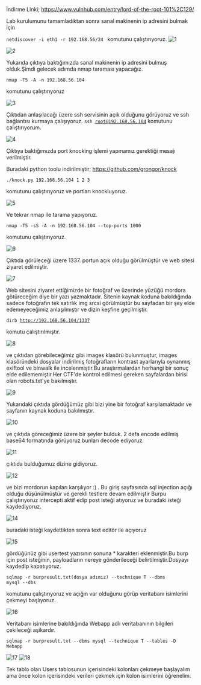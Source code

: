 

İndirme Linki; https://www.vulnhub.com/entry/lord-of-the-root-101%2C129/

Lab kurulumunu tamamladıktan sonra sanal makinenin ip adresini bulmak için

<code>netdiscover -i eth1 -r 192.168.56/24 </code>  komutunu çalıştırıyoruz.
![1](https://user-images.githubusercontent.com/32979760/115157062-e6548b80-a08f-11eb-845a-7d17f1ce0738.PNG)

![2](https://user-images.githubusercontent.com/32979760/115157080-f66c6b00-a08f-11eb-9f61-bde36fe19ada.PNG)

Yukarıda çıktıya baktığımızda sanal makinenin ip adresini bulmuş olduk.Şimdi gelecek adımda nmap taraması yapacağız.

<code>nmap -T5 -A -n 192.168.56.104 </code> 

komutunu çalıştırıyoruz

![3](https://user-images.githubusercontent.com/32979760/115157157-5cf18900-a090-11eb-900d-553683414dcc.PNG)

Çıktıdan anlaşılacağı üzere ssh servisinin açık olduğunu görüyoruz ve ssh bağlantısı kurmaya çalışıyoruz.
<code>ssh root@192.168.56.104</code>
komutunu çalıştırıyorum.

![4](https://user-images.githubusercontent.com/32979760/115157220-b8bc1200-a090-11eb-83e9-e240c7105d88.PNG)

Çıktıya baktığımızda port knocking işlemi yapmamız gerektiği mesajı verilmiştir.

Buradaki python toolu indirilmiştir; https://github.com/grongor/knock

<code>./knock.py 192.168.56.104 1 2 3 </code>

komutunu çalıştırıyoruz ve portları knockluyoruz.

![5](https://user-images.githubusercontent.com/32979760/115157381-9a0a4b00-a091-11eb-89eb-efa0e17613c0.PNG)

Ve tekrar nmap ile tarama yapıyoruz.

<code>nmap -T5 -sS -A -n 192.168.56.104 --top-ports 1000 </code>

komutunu çalıştırıyoruz.

![6](https://user-images.githubusercontent.com/32979760/115157471-10a74880-a092-11eb-8c46-fcd3378537c4.PNG)

Çıktıda görüleceği üzere 1337. portun açık olduğu görülmüştür ve web sitesi ziyaret edilmiştir.

![7](https://user-images.githubusercontent.com/32979760/115157551-99be7f80-a092-11eb-86cd-4f44efa4fbd6.PNG)

Web sitesini ziyaret ettiğimizde bir fotoğraf ve üzerinde yüzüğü mordora götüreceğim diye bir yazı yazmaktadır.
Sitenin kaynak koduna bakıldığında sadece fotoğrafın tek satırlık img srcsi görülmüştür bu sayfadan bir şey elde edemeyeceğimiz anlaşılmıştır ve dizin keşfine geçilmiştir.

<code>dirb http://192.168.56.104/1337 </code>

komutu çalıştırılmıştır.

![8](https://user-images.githubusercontent.com/32979760/115157993-ad6ae580-a094-11eb-9b54-0d622a0bab96.PNG)

ve çıktıdan görebileceğimiz gibi images klasörü bulunmuştur, images klasöründeki dosyalar indirilmiş fotoğrafların kontrast ayarlarıyla oynanmış exiftool ve binwalk ile incelenmiştir.Bu araştırmalardan herhangi bir sonuç elde edilememiştir.Her CTF'de kontrol edilmesi gereken sayfalardan birisi olan robots.txt'ye bakılmıştır.

![9](https://user-images.githubusercontent.com/32979760/115158146-7c3ee500-a095-11eb-9b45-17909bbb7b61.PNG)

Yukarıdaki çıktıda gördüğümüz gibi bizi yine bir fotoğraf karşılamaktadır ve sayfanın kaynak koduna bakılmıştır.

![10](https://user-images.githubusercontent.com/32979760/115158221-c7f18e80-a095-11eb-9922-1bc2baa26ef7.PNG)

ve çıktıda göreceğimiz üzere bir şeyler bulduk. 2 defa encode edilmiş base64 formatında görüyoruz bunları decode ediyoruz.

![11](https://user-images.githubusercontent.com/32979760/115158353-6978e000-a096-11eb-8116-c0e53f3953b3.PNG)

çıktıda bulduğumuz dizine gidiyoruz.

![12](https://user-images.githubusercontent.com/32979760/115158402-a04ef600-a096-11eb-9bcc-63fa18bd0910.PNG)

ve bizi mordorun kapıları karşılıyor :) .
Bu giriş sayfasında sql injection açığı olduğu düşünülmüştür ve gerekli testlere devam edilmiştir
Burpu çalıştırıyoruz intercepti aktif edip post isteği atıyoruz ve buradaki isteği kaydediyoruz.

![14](https://user-images.githubusercontent.com/32979760/115158581-882ba680-a097-11eb-8cf1-bb82d49f2071.PNG)

buradaki isteği kaydettikten sonra text editör ile açıyoruz

![15](https://user-images.githubusercontent.com/32979760/115158650-dc368b00-a097-11eb-8b65-d93c208f224c.PNG)

gördüğünüz gibi usertest yazısının sonuna * karakteri eklenmiştir.Bu burp için post isteğinin, payloadların nereye gönderileceği belirtilmiştir.Dosyayı kaydedip kapatıyoruz.

<code>sqlmap -r burpresult.txt(dosya adımız) --technique T --dbms mysql --dbs </code>

komutunu çalıştırıyoruz ve açığın var olduğunu görüp veritabanı isimlerini çekmeyi başlıyoruz.

![16](https://user-images.githubusercontent.com/32979760/115159382-8bc12c80-a09b-11eb-8a64-90496a8f0fc8.PNG)

Veritabanı isimlerine bakıldığında Webapp adlı veritabanının bilgileri çekileceği aşikardır.

<code>sqlmap -r burpresult.txt --dbms mysql --technique T --tables -D Webapp </code>

![17](https://user-images.githubusercontent.com/32979760/115159498-12760980-a09c-11eb-9987-4817fbe2b799.PNG)
![18](https://user-images.githubusercontent.com/32979760/115159528-376a7c80-a09c-11eb-87ed-046d6005935c.PNG)

Tek tablo olan Users tablosunun içerisindeki kolonları çekmeye başlayalım ama önce kolon içerisindeki verileri çekmek için kolon isimlerini öğrenelim.

